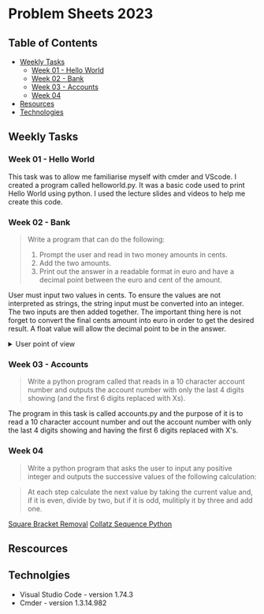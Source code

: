 # Problem Sheets 2023

## Table of Contents
* [Weekly Tasks](#weekly-tasks)
    * [Week 01 - Hello World](#week-01---hello-world)
    * [Week 02 - Bank](#week-02---bank)
    * [Week 03 - Accounts](#week-03---accounts)
    * [Week 04](#week-04)
* [Resources](#rescources)
* [Technologies](#technolgies)

## Weekly Tasks

### **Week 01 - Hello World**

This task was to allow me familiarise myself with cmder and VScode. I created a program called helloworld.py. It was a basic code used to print Hello World using python. I used the lecture slides and videos to help me create this code.  

### **Week 02 - Bank**

>Write a program that can do the following:
>1. Prompt the user and read in two money amounts in cents.
>2. Add the two amounts.
>3. Print out the answer in a readable format in euro and have a decimal point between the euro and cent of the amount.

User must input two values in cents. To ensure the values are not interpreted as strings, the string input must be converted into an integer. The two inputs are then added together. The important thing here is not forget to convert the final cents amount into euro in order to get the desired result. A float value will allow the decimal point to be in the answer.

<details>
           <summary>User point of view</summary>
           <p>

User call of the program is :

```
python .\bank.py
```
User input :
```
Please enter your first amount in cents: 58
Please enter your second amount in cents: 70
```
Output :

```
The total amount of money is €1.28
```
</p>
</details>

### **Week 03 - Accounts**

>Write a python program called that reads in a 10 character account number and outputs the account number with only the last 4 digits showing (and the first 6 digits replaced with Xs).

The program in this task is called accounts.py and the purpose of it is to read a 10 character account number and out the account number with only the last 4 digits showing and having the first 6 digits replaced with X's.

### **Week 04**
> Write a python program that asks the user to input any positive integer and outputs the successive values of the following calculation:

>At each step calculate the next value by taking the current value and, if it is even, divide by two, but if it is odd, mulitiply it by three and add one.

[Square Bracket Removal](https://python.engineering/python-remove-square-brackets-from-list/)
[Collatz Sequence Python](https://www.youtube.com/watch?v=lAp_5qTdOhM)

## Rescources

## Technolgies 
  * Visual Studio Code - version 1.74.3
  * Cmder - version 1.3.14.982

